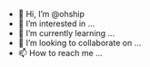 - 👋 Hi, I’m @ohship
- 👀 I’m interested in ...
- 🌱 I’m currently learning ...
- 💞️ I’m looking to collaborate on ...
- 📫 How to reach me ...

<!---
ohship/ohship is a ✨ special ✨ repository because its `README.md` (this file) appears on your GitHub profile.
You can click the Preview link to take a look at your changes.
--->
